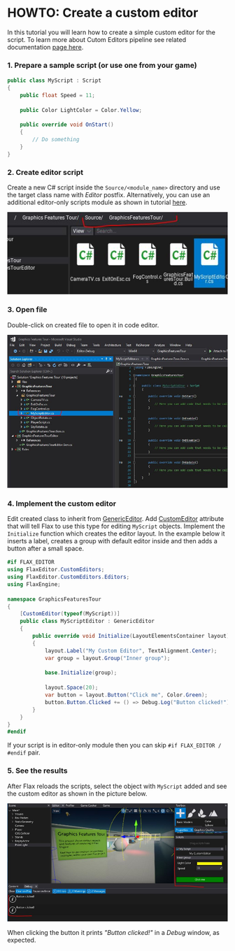# HOWTO: Create a custom editor

In this tutorial you will learn how to create a simple custom editor for the script. To learn more about Cutom Editors pipeline see related documentation [page here](../custom-editors/index.md).

### 1. Prepare a sample script (or use one from your game)

```cs
public class MyScript : Script
{
    public float Speed = 11;

    public Color LightColor = Color.Yellow;

    public override void OnStart()
    {
        // Do something
    }
}
```

### 2. Create editor script

Create a new C# script inside the `Source/<module_name>` directory and use the target class name with *Editor* postfix. Alternatively, you can use an additional editor-only scripts module as shown in tutorial [here](add-scripts-module.md).

![Tutorial](media/custom-editor-tutorial-2.jpg)

### 3. Open file

Double-click on created file to open it in code editor.

![Tutorial](media/custom-editor-tutorial-3.jpg)

### 4. Implement the custom editor

Edit created class to inherit from [GenericEditor](https://docs.flaxengine.com/api/FlaxEditor.CustomEditors.Editors.GenericEditor.html). Add [CustomEditor](https://docs.flaxengine.com/api/FlaxEngine.CustomEditorAttribute.html) attribute that will tell Flax to use this type for editing `MyScript` objects. Implement the `Initialize` function which creates the editor layout. In the example below it inserts a label, creates a group with default editor inside and then adds a button after a small space.

```cs
#if FLAX_EDITOR
using FlaxEditor.CustomEditors;
using FlaxEditor.CustomEditors.Editors;
using FlaxEngine;

namespace GraphicsFeaturesTour
{
    [CustomEditor(typeof(MyScript))]
    public class MyScriptEditor : GenericEditor
    {
        public override void Initialize(LayoutElementsContainer layout)
        {
            layout.Label("My Custom Editor", TextAlignment.Center);
            var group = layout.Group("Inner group");

            base.Initialize(group);

            layout.Space(20);
            var button = layout.Button("Click me", Color.Green);
            button.Button.Clicked += () => Debug.Log("Button clicked!");
        }
    }
}
#endif
```

If your script is in editor-only module then you can skip `#if FLAX_EDITOR / #endif` pair.

### 5. See the results

After Flax reloads the scripts, select the object with `MyScript` added and see the custom editor as shown in the picture below.

![Tutorial](media/custom-editor-tutorial-4.jpg)

When clicking the button it prints *"Button clicked!"* in a *Debug* window, as expected.

